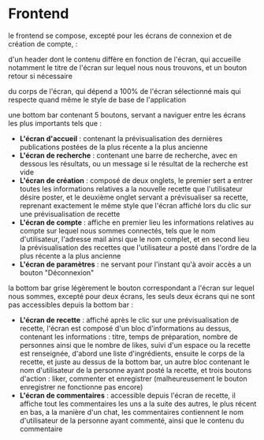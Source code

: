 # Frontend

le frontend se compose, excepté pour les écrans de connexion et de création de compte, : 

d'un header dont le contenu diffère en fonction de l'écran, qui accueille notamment le titre de l'écran sur lequel nous nous trouvons, et un bouton retour si nécessaire

du corps de l'écran, qui dépend a 100% de l'écran sélectionné mais qui respecte quand même le style de base de l'application

une bottom bar contenant 5 boutons, servant a naviguer entre les écrans les plus importants tels que :
- **L'écran d'accueil** : contenant la prévisualisation des dernières publications postées de la plus récente a la plus ancienne
- **L'écran de recherche** : contenant une barre de recherche, avec en dessous les résultats, ou un message si le résultat de la recherche est vide
- **L'écran de création** : composé de deux onglets, le premier sert a entrer toutes les informations relatives a la nouvelle recette que l'utilisateur désire poster, et le deuxième onglet servant a prévisualiser sa recette, reprenant exactement le même style que l'écran affiché lors du clic sur une prévisualisation de recette
- **L'écran de compte** : affiche en premier lieu les informations relatives au compte sur lequel nous sommes connectés, tels que le nom d'utilisateur, l'adresse mail ainsi que le nom complet, et en second lieu la prévisualisation des recettes que l'utilisateur a posté dans l'ordre de la plus récente a la plus ancienne
- **L'écran de paramètres** : ne servant pour l'instant qu'à avoir accès a un bouton "Déconnexion"

la bottom bar grise légèrement le bouton correspondant a l'écran sur lequel nous sommes, excepté pour deux écrans, les seuls deux écrans qui ne sont pas accessibles depuis la bottom bar : 
- **L'écran de recette** : affiché après le clic sur une prévisualisation de recette, l'écran est composé d'un bloc d'informations au dessus, contenant les informations : titre, temps de préparation, nombre de personnes ainsi que le nombre de likes, suivi d'un espace ou la recette est renseignée, d'abord une liste d'ingrédients, ensuite le corps de la recette, et juste au dessus de la bottom bar, un autre bloc contenant le nom d'utilisateur de la personne ayant posté la recette, et trois boutons d'action : liker, commenter et enregistrer (malheureusement le bouton enregistrer ne fonctionne pas encore)
- **L'écran de commentaires** : accessible depuis l'écran de recette, il affiche tout les commentaires les uns a la suite des autres, le plus récent en bas, a la manière d'un chat, les commentaires contiennent le nom d'utilisateur de la personne ayant commenté, ainsi que le contenu du commentaire